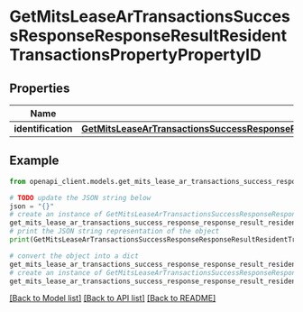 # GetMitsLeaseArTransactionsSuccessResponseResponseResultResidentTransactionsPropertyPropertyID


## Properties

Name | Type | Description | Notes
------------ | ------------- | ------------- | -------------
**identification** | [**GetMitsLeaseArTransactionsSuccessResponseResponseResultResidentTransactionsPropertyPropertyIDIdentification**](GetMitsLeaseArTransactionsSuccessResponseResponseResultResidentTransactionsPropertyPropertyIDIdentification.md) |  | 

## Example

```python
from openapi_client.models.get_mits_lease_ar_transactions_success_response_response_result_resident_transactions_property_property_id import GetMitsLeaseArTransactionsSuccessResponseResponseResultResidentTransactionsPropertyPropertyID

# TODO update the JSON string below
json = "{}"
# create an instance of GetMitsLeaseArTransactionsSuccessResponseResponseResultResidentTransactionsPropertyPropertyID from a JSON string
get_mits_lease_ar_transactions_success_response_response_result_resident_transactions_property_property_id_instance = GetMitsLeaseArTransactionsSuccessResponseResponseResultResidentTransactionsPropertyPropertyID.from_json(json)
# print the JSON string representation of the object
print(GetMitsLeaseArTransactionsSuccessResponseResponseResultResidentTransactionsPropertyPropertyID.to_json())

# convert the object into a dict
get_mits_lease_ar_transactions_success_response_response_result_resident_transactions_property_property_id_dict = get_mits_lease_ar_transactions_success_response_response_result_resident_transactions_property_property_id_instance.to_dict()
# create an instance of GetMitsLeaseArTransactionsSuccessResponseResponseResultResidentTransactionsPropertyPropertyID from a dict
get_mits_lease_ar_transactions_success_response_response_result_resident_transactions_property_property_id_from_dict = GetMitsLeaseArTransactionsSuccessResponseResponseResultResidentTransactionsPropertyPropertyID.from_dict(get_mits_lease_ar_transactions_success_response_response_result_resident_transactions_property_property_id_dict)
```
[[Back to Model list]](../README.md#documentation-for-models) [[Back to API list]](../README.md#documentation-for-api-endpoints) [[Back to README]](../README.md)


